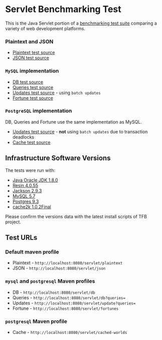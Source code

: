 # Servlet Benchmarking Test

This is the Java Servlet portion of a [benchmarking test suite](../) comparing a variety of web development platforms.

### Plaintext and JSON

* [Plaintext test source](src/main/java/hello/PlaintextServlet.java)
* [JSON test source](src/main/java/hello/JsonServlet.java)

### `MySQL` implementation

* [DB test source](src/main/java/hello/DbPoolServlet.java)
* [Queries test source](src/main/java/hello/DbPoolServlet.java)
* [Updates test source](src/main/java/hello/UpdateServlet.java) - using `batch updates`
* [Fortune test source](src/main/java/hello/FortunesServlet.java)

### `PostgreSQL` implementation

DB, Queries and Fortune use the same implementation as MySQL.

* [Updates test source](src/main/java/hello/PostgresUpdateServlet.java) - **not** using `batch updates` due to transaction deadlocks
* [Cache test source](src/main/java/hello/Cache2kPostgresServlet.java)

## Infrastructure Software Versions

The tests were run with:

* [Java Oracle JDK 1.8.0](http://openjdk.java.net/)
* [Resin 4.0.55](http://www.caucho.com/)
* [Jackson 2.9.3](http://wiki.fasterxml.com/JacksonHome)
* [MySQL 5.7](https://dev.mysql.com/)
* [Postgres 9.3](http://www.postgresql.org/)
* [cache2k 1.0.2Final](https://cache2k.org/)

Please confirm the versions data with the latest install scripts of TFB project.

## Test URLs

### Default maven profile

 * Plaintext - `http://localhost:8080/servlet/plaintext`
 * JSON - `http://localhost:8080/servlet/json`

### `mysql` and `postgresql` Maven profiles

 * DB - `http://localhost:8080/servlet/db`
 * Queries - `http://localhost:8080/servlet/db?queries=`
 * Updates - `http://localhost:8080/servlet/update?queries=`
 * Fortune - `http://localhost:8080/servlet/fortunes`

### `postgresql` Maven profile
 
 * Cache - `http://localhost:8080/servlet/cached-worlds`
